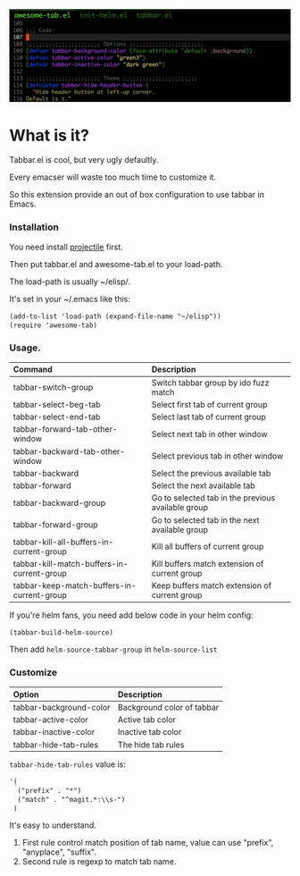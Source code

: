 <img src="./screenshot.png">

# What is it?

Tabbar.el is cool, but very ugly defaultly.

Every emacser will waste too much time to customize it.

So this extension provide an out of box configuration to use tabbar in Emacs.

### Installation
You need install [projectile](https://github.com/bbatsov/projectile) first.

Then put tabbar.el and awesome-tab.el to your load-path.

The load-path is usually ~/elisp/.

It's set in your ~/.emacs like this:

```Elisp
(add-to-list 'load-path (expand-file-name "~/elisp"))
(require 'awesome-tab)
```

### Usage.

| Command                                    | Description                                        |
| :--------                                  | :----                                              |
| tabbar-switch-group                        | Switch tabbar group by ido fuzz match              |
| tabbar-select-beg-tab                      | Select first tab of current group                  |
| tabbar-select-end-tab                      | Select last tab of current group                   |
| tabbar-forward-tab-other-window            | Select next tab in other window                    |
| tabbar-backward-tab-other-window           | Select previous tab in other window                |
| tabbar-backward                            | Select the previous available tab                  |
| tabbar-forward                             | Select the next available tab                      |
| tabbar-backward-group                      | Go to selected tab in the previous available group |
| tabbar-forward-group                       | Go to selected tab in the next available group     |
| tabbar-kill-all-buffers-in-current-group   | Kill all buffers of current group                  |
| tabbar-kill-match-buffers-in-current-group | Kill buffers match extension of current group      |
| tabbar-keep-match-buffers-in-current-group | Keep buffers match extension of current group      |

If you're helm fans, you need add below code in your helm config:

```Elisp
(tabbar-build-helm-source)
```

Then add ```helm-source-tabbar-group``` in ```helm-source-list```

### Customize

| Option                  | Description                |
| :--------               | :----                      |
| tabbar-background-color | Background color of tabbar |
| tabbar-active-color     | Active tab color           |
| tabbar-inactive-color   | Inactive tab color         |
| tabbar-hide-tab-rules   | The hide tab rules         |

```tabbar-hide-tab-rules``` value is:
```
'(
  ("prefix" . "*")
  ("match" . "^magit.*:\\s-")
 )
```
It's easy to understand.
1. First rule control match position of tab name, value can use "prefix", "anyplace", "suffix".
2. Second rule is regexp to match tab name.
